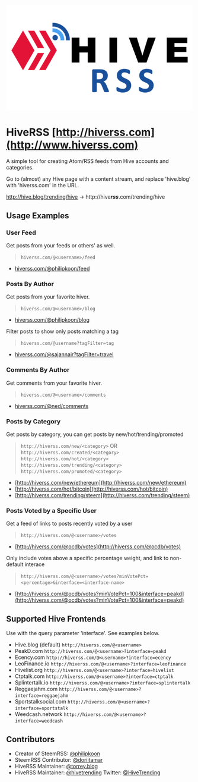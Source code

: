 <title>hiveRSS</title>

![HiveRSS Logo](./hiverss2.png)

# HiveRSS [http://hiverss.com](http://www.hiverss.com)

A simple tool for creating Atom/RSS feeds from Hive accounts and categories.

Go to (almost) any Hive page with a content stream, and replace 'hive.blog' with 'hiverss.com' in the URL. 

http://hive.blog/trending/hive -> http://hive***rss***.com/trending/hive

## Usage Examples

### User Feed

Get posts from your feeds or others' as well.

> `hiverss.com/@<username>/feed`

* [hiverss.com/@philipkoon/feed](http://hiverss.com/@philipkoon/feed)

### Posts By Author

Get posts from your favorite hiver.

> `hiverss.com/@<username>/blog`

* [hiverss.com/@philipkoon/blog](http://hiverss.com/@philipkoon/blog)

Filter posts to show only posts matching a tag

> `hiverss.com/@username?tagFilter=tag`

* [hiverss.com/@sajannair?tagFilter=travel](http://hiverss.com/@sajannair?tagFilter=travel)

### Comments By Author

Get comments from your favorite hiver.

> `hiverss.com/@<username>/comments`

* [hiverss.com/@ned/comments](http://hiverss.com/@ned/comments)

### Posts by Category

Get posts by category, you can get posts by new/hot/trending/promoted

> `http://hiverss.com/new/<category>` OR `http://hiverss.com/created/<category>`
> `http://hiverss.com/hot/<category>`
> `http://hiverss.com/trending/<category>`
> `http://hiverss.com/promoted/<category>`

* [http://hiverss.com/new/ethereum](http://hiverss.com/new/ethereum)
* [http://hiverss.com/hot/bitcoin](http://hiverss.com/hot/bitcoin)
* [http://hiverss.com/trending/steem](http://hiverss.com/trending/steem)

### Posts Voted by a Specific User

Get a feed of links to posts recently voted by a user

> `http://hiverss.com/@<username>/votes`

* [http://hiverss.com/@ocdb/votes](http://hiverss.com/@ocdb/votes)

Only include votes above a specific percentage weight, and link to non-default interace

> `http://hiverss.com/@<username>/votes?minVotePct=<percentage>&interface=<interface-name>`

* [http://hiverss.com/@ocdb/votes?minVotePct=100&interface=peakd](http://hiverss.com/@ocdb/votes?minVotePct=100&interface=peakd)

## Supported Hive Frontends 

Use with the query parameter 'interface'. See examples below.

* Hive.blog (default) `http://hiverss.com/@<username>`
* PeakD.com `http://hiverss.com/@<username>?interface=peakd`
* Ecency.com `http://hiverss.com/@<username>?interface=ecency`
* LeoFinance.io `http://hiverss.com/@<username>?interface=leofinance`
* Hivelist.org `http://hiverss.com/@<username>?interface=hivelist`
* Ctptalk.com `http://hiverss.com/@<username>?interface=ctptalk`
* Splintertalk.io `http://hiverss.com/@<username>?interface=splintertalk`
* Reggaejahm.com `http://hiverss.com/@<username>?interface=reggaejahm`
* Sportstalksocial.com `http://hiverss.com/@<username>?interface=sportstalk`
* Weedcash.network `http://hiverss.com/@<username>?interface=weedcash`


## Contributors

* Creator of SteemRSS: [@philipkoon](https://hive.blog/@philipkoon)
* SteemRSS Contributor: [@doriitamar](https://hive.blog/@doriitamar)
* HiveRSS Maintainer: [@torrey.blog](https://hive.blog/@torrey.blog)
* HiveRSS Maintainer: [@hivetrending](https://hive.blog/@hivetrending) Twitter: [@HiveTrending](https://twitter.com/hivetrending)